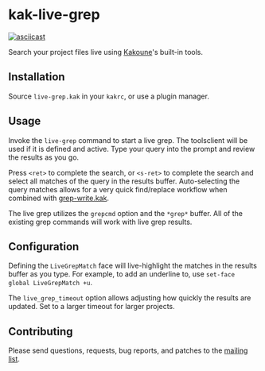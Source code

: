 # kak-live-grep

[![asciicast](https://asciinema.org/a/QFCtdSfpXby5OFfDcFCAaLiRS.svg)](https://asciinema.org/a/QFCtdSfpXby5OFfDcFCAaLiRS)

Search your project files live using
[Kakoune](https://github.com/mawww/kakoune)'s built-in tools.

## Installation

Source `live-grep.kak` in your `kakrc`, or use a plugin manager.

## Usage

Invoke the `live-grep` command to start a live grep. The toolsclient will be
used if it is defined and active. Type your query into the prompt and review
the results as you go.

Press `<ret>` to complete the search, or `<s-ret>` to complete the search and
select all matches of the query in the results buffer. Auto-selecting the query
matches allows for a very quick find/replace workflow when combined with
[grep-write.kak](https://github.com/JacobTravers/grep-write.kak).

The live grep utilizes the `grepcmd` option and the `*grep*` buffer. All of the
existing grep commands will work with live grep results.

## Configuration

Defining the `LiveGrepMatch` face will live-highlight the matches in the
results buffer as you type. For example, to add an underline to, use
`set-face global LiveGrepMatch +u`.

The `live_grep_timeout` option allows adjusting how quickly the results are
updated. Set to a larger timeout for larger projects.

## Contributing

Please send questions, requests, bug reports, and patches to the
[mailing list](https://lists.sr.ht/~raiguard/public-inbox).
